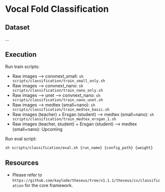 # Vocal Fold Classification

## **Dataset**
...

## **Execution**

Run train scripts:

- Raw images --> convnext_small: `sh scripts/classification/train_small_only.sh`
- Raw images --> convnext_nano: `sh scripts/classification/train_nano_only.sh`
- Raw images --> unet --> convnext_nano: `sh scripts/classification/train_nano_unet.sh`
- Raw images --> medtex (small+nano): `sh scripts/classification/train_medtex_basic.sh`
- Raw images (teacher) + Ersgan (student) --> medtex (small+nano): `sh scripts/classification/train_medtex_ersgan_1.sh`
- Raw images (teacher, student) + Ersgan (student) --> medtex (small+nano): Upcoming


Run eval script:
```
sh scripts/classification/eval.sh {run_name} {config_path} {weight}
```


## **Resources**

- Please refer to `https://github.com/kaylode/theseus/tree/v1.1.1/theseus/cv/classification` for the core framework.
